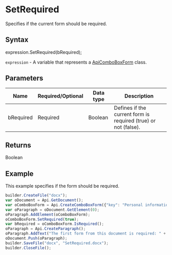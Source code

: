 # SetRequired

Specifies if the current form should be required.

## Syntax

expression.SetRequired(bRequired);

`expression` - A variable that represents a [ApiComboBoxForm](../ApiComboBoxForm.md) class.

## Parameters

| **Name** | **Required/Optional** | **Data type** | **Description** |
| ------------- | ------------- | ------------- | ------------- |
| bRequired | Required | Boolean | Defines if the current form is required (true) or not (false). |

## Returns

Boolean

## Example

This example specifies if the form should be required.

```javascript
builder.CreateFile("docx");
var oDocument = Api.GetDocument();
var oComboBoxForm = Api.CreateComboBoxForm({"key": "Personal information", "tip": "Choose your country", "placeholder": "Country", "editable": false, "autoFit": false, "items": ["Latvia", "USA", "UK"]});
var oParagraph = oDocument.GetElement(0);
oParagraph.AddElement(oComboBoxForm);
oComboBoxForm.SetRequired(true);
var bRequired = oComboBoxForm.IsRequired();
oParagraph = Api.CreateParagraph();
oParagraph.AddText("The first form from this document is required: " + bRequired);
oDocument.Push(oParagraph);
builder.SaveFile("docx", "SetRequired.docx");
builder.CloseFile();
```